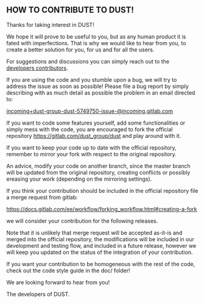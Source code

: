 ## HOW TO CONTRIBUTE TO DUST! 

Thanks for taking interest in DUST! 

We hope it will prove to be useful to you, but as any human product
it is fated with imperfections. That is why we would like to hear from
you, to create a better solution for you, for us and for all the users.

For suggestions and discussions you can simply reach out to the [developers contributors](contributors.md).

If you are using the code and you stumble upon a bug, we will try to 
address the issue as soon as possible! Please file a bug report by
simply describing with as much detail as possible the problem in an
email directed to:

<incoming+dust-group-dust-5749750-issue-@incoming.gitlab.com>

If you want to code some features yourself, add some functionalities or
simply mess with the code, you are encouraged to fork the official 
repository <https://gitlab.com/dust_group/dust> and play around with it.


If you want to keep your code up to date with the official repository,
remember to mirror your fork with respect to the original repository.

An advice, modify your code on another branch, since the master branch
will be updated from the original repository, creating conflicts or 
possibly ereasing your work (depending on the mirroring settings).

If you think your contribution should be included in the official 
repository file a merge request from gitlab: 

  <https://docs.gitlab.com/ee/workflow/forking_workflow.html#creating-a-fork>

we will consider your contribution for the following releases.

Note that it is unlikely that merge request will be accepted as-it-is
and merged into the official repository, the modifications will be 
included in our development and testing flow, and included in a future 
release, however we will keep you updated on the status of the 
integration of your contribution. 

If you want your contribution to be homogeneous with the rest of the code, 
check out the code style guide in the doc/ folder!

We are looking forward to hear from you!

The developers of DUST.
